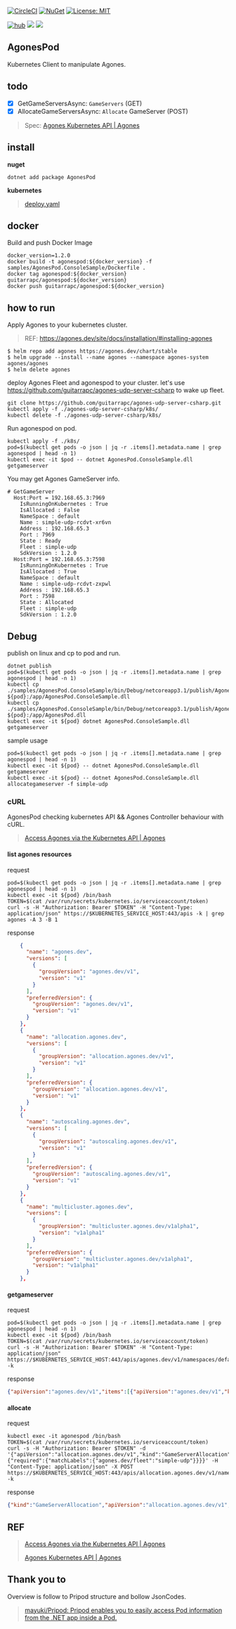 [![CircleCI](https://circleci.com/gh/guitarrapc/AgonesPod.svg?style=svg)](https://circleci.com/gh/guitarrapc/AgonesPod) [![NuGet](https://img.shields.io/nuget/v/agonespod.svg)](https://www.nuget.org/packages/agonespod) [![License: MIT](https://img.shields.io/badge/License-MIT-blue.svg)](LICENSE) 

[![hub](https://img.shields.io/docker/pulls/guitarrapc/agonespod.svg)](https://hub.docker.com/r/guitarrapc/agonespod/) [![](https://images.microbadger.com/badges/image/guitarrapc/agonespod.svg)](https://microbadger.com/images/guitarrapc/agonespod "Get your own image badge on microbadger.com") [![](https://images.microbadger.com/badges/version/guitarrapc/agonespod.svg)](https://microbadger.com/images/guitarrapc/agonespod "Get your own version badge on microbadger.com")

## AgonesPod

Kubernetes Client to manipulate Agones.

## todo

- [x] GetGameServersAsync: `GameServers` (GET)
- [x] AllocateGameServersAsync: `Allocate` GameServer (POST)

> Spec: [Agones Kubernetes API \| Agones](https://agones.dev/site/docs/reference/agones_crd_api_reference/)

## install

**nuget**

```shell
dotnet add package AgonesPod
```

**kubernetes**

> [deploy.yaml](k8s/deploy.yaml)

## docker

Build and push Docker Image

```
docker_version=1.2.0
docker build -t agonespod:${docker_version} -f samples/AgonesPod.ConsoleSample/Dockerfile .
docker tag agonespod:${docker_version} guitarrapc/agonespod:${docker_version}
docker push guitarrapc/agonespod:${docker_version}
```

## how to run

Apply Agones to your kubernetes cluster.

> REF: https://agones.dev/site/docs/installation/#installing-agones

```
$ helm repo add agones https://agones.dev/chart/stable
$ helm upgrade --install --name agones --namespace agones-system agones/agones
$ helm delete agones
```

deploy Agones Fleet and agonespod to your cluster.
let's use https://github.com/guitarrapc/agones-udp-server-csharp to wake up fleet.

```
git clone https://github.com/guitarrapc/agones-udp-server-csharp.git
kubectl apply -f ./agones-udp-server-csharp/k8s/
kubectl delete -f ./agones-udp-server-csharp/k8s/
```

Run agonespod on pod.

```
kubectl apply -f ./k8s/
pod=$(kubectl get pods -o json | jq -r .items[].metadata.name | grep agonespod | head -n 1)
kubectl exec -it $pod -- dotnet AgonesPod.ConsoleSample.dll getgameserver
```

You may get Agones GameServer info.

```shell
# GetGameServer
  Host:Port = 192.168.65.3:7969
    IsRunningOnKubernetes : True
    IsAllocated : False
    NameSpace : default
    Name : simple-udp-rcdvt-xr6vn
    Address : 192.168.65.3
    Port : 7969
    State : Ready
    Fleet : simple-udp
    SdkVersion : 1.2.0
  Host:Port = 192.168.65.3:7598
    IsRunningOnKubernetes : True
    IsAllocated : True
    NameSpace : default
    Name : simple-udp-rcdvt-zxpwl
    Address : 192.168.65.3
    Port : 7598
    State : Allocated
    Fleet : simple-udp
    SdkVersion : 1.2.0
```


## Debug

publish on linux and cp to pod and run.

```
dotnet publish
pod=$(kubectl get pods -o json | jq -r .items[].metadata.name | grep agonespod | head -n 1)
kubectl cp ./samples/AgonesPod.ConsoleSample/bin/Debug/netcoreapp3.1/publish/AgonesPod.ConsoleSample.dll ${pod}:/app/AgonesPod.ConsoleSample.dll
kubectl cp ./samples/AgonesPod.ConsoleSample/bin/Debug/netcoreapp3.1/publish/AgonesPod.dll ${pod}:/app/AgonesPod.dll
kubectl exec -it ${pod} dotnet AgonesPod.ConsoleSample.dll getgameserver
```

sample usage

```
pod=$(kubectl get pods -o json | jq -r .items[].metadata.name | grep agonespod | head -n 1)
kubectl exec -it ${pod} -- dotnet AgonesPod.ConsoleSample.dll getgameserver
kubectl exec -it ${pod} -- dotnet AgonesPod.ConsoleSample.dll allocategameserver -f simple-udp
```

### cURL

AgonesPod checking kubernetes API && Agones Controller behaviour with cURL.

> [Access Agones via the Kubernetes API \| Agones](https://agones.dev/site/docs/guides/access-api/)

#### list agones resources

request

```shell
pod=$(kubectl get pods -o json | jq -r .items[].metadata.name | grep agonespod | head -n 1)
kubectl exec -it ${pod} /bin/bash
TOKEN=$(cat /var/run/secrets/kubernetes.io/serviceaccount/token)
curl -s -H "Authorization: Bearer $TOKEN" -H "Content-Type: application/json" https://$KUBERNETES_SERVICE_HOST:443/apis -k | grep agones -A 3 -B 1
```

response

```json
    {
      "name": "agones.dev",
      "versions": [
        {
          "groupVersion": "agones.dev/v1",
          "version": "v1"
        }
      ],
      "preferredVersion": {
        "groupVersion": "agones.dev/v1",
        "version": "v1"
      }
    },
    {
      "name": "allocation.agones.dev",
      "versions": [
        {
          "groupVersion": "allocation.agones.dev/v1",
          "version": "v1"
        }
      ],
      "preferredVersion": {
        "groupVersion": "allocation.agones.dev/v1",
        "version": "v1"
      }
    },
    {
      "name": "autoscaling.agones.dev",
      "versions": [
        {
          "groupVersion": "autoscaling.agones.dev/v1",
          "version": "v1"
        }
      ],
      "preferredVersion": {
        "groupVersion": "autoscaling.agones.dev/v1",
        "version": "v1"
      }
    },
    {
      "name": "multicluster.agones.dev",
      "versions": [
        {
          "groupVersion": "multicluster.agones.dev/v1alpha1",
          "version": "v1alpha1"
        }
      ],
      "preferredVersion": {
        "groupVersion": "multicluster.agones.dev/v1alpha1",
        "version": "v1alpha1"
      }
    },
```

#### getgameserver

request

```shell
pod=$(kubectl get pods -o json | jq -r .items[].metadata.name | grep agonespod | head -n 1)
kubectl exec -it ${pod} /bin/bash
TOKEN=$(cat /var/run/secrets/kubernetes.io/serviceaccount/token)
curl -s -H "Authorization: Bearer $TOKEN" -H "Content-Type: application/json" https://$KUBERNETES_SERVICE_HOST:443/apis/agones.dev/v1/namespaces/default/gameservers -k
```

response

```json
{"apiVersion":"agones.dev/v1","items":[{"apiVersion":"agones.dev/v1","kind":"GameServer","metadata":{"annotations":{"agones.dev/ready-container-id":"docker://f6603880bfb885906780709d9d5ae8ec8b2a02ba591d12e76dc27ebc101e36e6","agones.dev/sdk-version":"1.2.0"},"creationTimestamp":"2019-12-27T08:43:36Z","finalizers":["agones.dev"],"generateName":"simple-udp-rcdvt-","generation":6,"labels":{"agones.dev/fleet":"simple-udp","agones.dev/gameserverset":"simple-udp-rcdvt"},"name":"simple-udp-rcdvt-xr6vn","namespace":"default","ownerReferences":[{"apiVersion":"agones.dev/v1","blockOwnerDeletion":true,"controller":true,"kind":"GameServerSet","name":"simple-udp-rcdvt","uid":"f89d85f7-2884-11ea-850e-00155d644a2b"}],"resourceVersion":"1184988","selfLink":"/apis/agones.dev/v1/namespaces/default/gameservers/simple-udp-rcdvt-xr6vn","uid":"f8bcf887-2884-11ea-850e-00155d644a2b"},"spec":{"container":"simple-udp","health":{"failureThreshold":3,"initialDelaySeconds":15,"periodSeconds":5},"ports":[{"containerPort":7654,"hostPort":7969,"name":"default","portPolicy":"Dynamic","protocol":"UDP"}],"scheduling":"Packed","sdkServer":{"grpcPort":9357,"httpPort":9358,"logLevel":"Info"},"template":{"metadata":{"creationTimestamp":null},"spec":{"containers":[{"args":["run"],"image":"guitarrapc/agones-udp-server-csharp:1.2.1","imagePullPolicy":"Always","name":"simple-udp","resources":{"limits":{"cpu":"20m","memory":"64Mi"},"requests":{"cpu":"20m","memory":"64Mi"}}}]}}},"status":{"address":"192.168.65.3","nodeName":"docker-desktop","ports":[{"name":"default","port":7969}],"reservedUntil":null,"state":"Ready"}},{"apiVersion":"agones.dev/v1","kind":"GameServer","metadata":{"annotations":{"agones.dev/ready-container-id":"docker://30127e97b7248eacfd82d64f1556dbe73c2291d81007a23d73a2298091519534","agones.dev/sdk-version":"1.2.0"},"creationTimestamp":"2019-12-27T08:47:57Z","finalizers":["agones.dev"],"generateName":"simple-udp-rcdvt-","generation":7,"labels":{"agones.dev/fleet":"simple-udp","agones.dev/gameserverset":"simple-udp-rcdvt"},"name":"simple-udp-rcdvt-zxpwl","namespace":"default","ownerReferences":[{"apiVersion":"agones.dev/v1","blockOwnerDeletion":true,"controller":true,"kind":"GameServerSet","name":"simple-udp-rcdvt","uid":"f89d85f7-2884-11ea-850e-00155d644a2b"}],"resourceVersion":"1185633","selfLink":"/apis/agones.dev/v1/namespaces/default/gameservers/simple-udp-rcdvt-zxpwl","uid":"94ad2ab3-2885-11ea-850e-00155d644a2b"},"spec":{"container":"simple-udp","health":{"failureThreshold":3,"initialDelaySeconds":15,"periodSeconds":5},"ports":[{"containerPort":7654,"hostPort":7598,"name":"default","portPolicy":"Dynamic","protocol":"UDP"}],"scheduling":"Packed","sdkServer":{"grpcPort":9357,"httpPort":9358,"logLevel":"Info"},"template":{"metadata":{"creationTimestamp":null},"spec":{"containers":[{"args":["run"],"image":"guitarrapc/agones-udp-server-csharp:1.2.1","imagePullPolicy":"Always","name":"simple-udp","resources":{"limits":{"cpu":"20m","memory":"64Mi"},"requests":{"cpu":"20m","memory":"64Mi"}}}]}}},"status":{"address":"192.168.65.3","nodeName":"docker-desktop","ports":[{"name":"default","port":7598}],"reservedUntil":null,"state":"Allocated"}}],"kind":"GameServerList","metadata":{"continue":"","resourceVersion":"1191374","selfLink":"/apis/agones.dev/v1/namespaces/default/gameservers"}}
```

#### allocate

request

```shell
kubectl exec -it agonespod /bin/bash
TOKEN=$(cat /var/run/secrets/kubernetes.io/serviceaccount/token)
curl -s -H "Authorization: Bearer $TOKEN" -d '{"apiVersion":"allocation.agones.dev/v1","kind":"GameServerAllocation","spec":{"required":{"matchLabels":{"agones.dev/fleet":"simple-udp"}}}}' -H "Content-Type: application/json" -X POST https://$KUBERNETES_SERVICE_HOST:443/apis/allocation.agones.dev/v1/namespaces/default/gameserverallocations -k
```

response

```json
{"kind":"GameServerAllocation","apiVersion":"allocation.agones.dev/v1","metadata":{"name":"simple-udp-btdzt-fn65w","namespace":"default","creationTimestamp":"2019-10-28T06:20:08Z"},"spec":{"multiClusterSetting":{"policySelector":{}},"required":{"matchLabels":{"agones.dev/fleet":"simple-udp"}},"scheduling":"Packed","metadata":{}},"status":{"state":"Allocated","gameServerName":"simple-udp-btdzt-fn65w","ports":[{"name":"default","port":7934}],"address":"192.168.65.3","nodeName":"docker-desktop"}}
```

## REF

> [Access Agones via the Kubernetes API \| Agones](https://agones.dev/site/docs/guides/access-api/)
> 
> [Agones Kubernetes API \| Agones](https://agones.dev/site/docs/reference/agones_crd_api_reference/)

## Thank you to

Overview is follow to Pripod structure and bollow JsonCodes.

> [mayuki/Pripod: Pripod enables you to easily access Pod information from the \.NET app inside a Pod\.](https://github.com/mayuki/Pripod)

